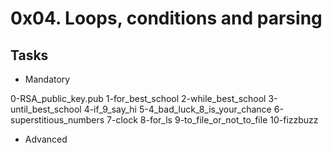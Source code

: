 # 0x04. Loops, conditions and parsing
## Tasks

   * Mandatory

0-RSA_public_key.pub
1-for_best_school
2-while_best_school
3-until_best_school
4-if_9_say_hi
5-4_bad_luck_8_is_your_chance
6-superstitious_numbers
7-clock
8-for_ls
9-to_file_or_not_to_file
10-fizzbuzz

   * Advanced